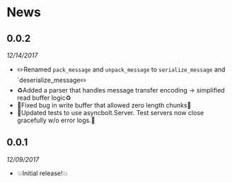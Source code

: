 # News

## 0.0.2

*12/14/2017*

* :pencil2:Renamed `pack_message` and `unpack_message` to `serialize_message` and `deserialize_message:pencil2:
* :recycle:Added a parser that handles message transfer encoding -> simplified read buffer logic:recycle:
* :bug:Fixed bug in write buffer that allowed zero length chunks:bug:
* :construction_worker:Updated tests to use asyncbolt.Server. Test servers now close gracefully w/o error logs.:construction_worker:

## 0.0.1

*12/09/2017*

* :boom:Initial release!:boom:
